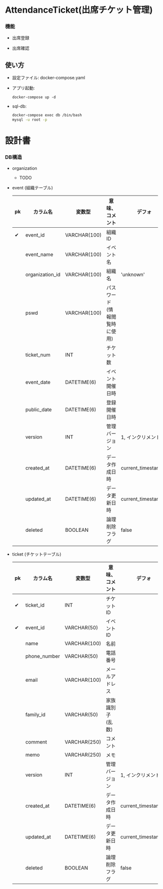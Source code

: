 # AttendanceTicket(出席チケット管理)

### 機能
- 出席登録

- 出席確認

## 使い方

- 設定ファイル: docker-compose.yaml

- アプリ起動: 
  ```
  docker-compose up -d
  ```

- sql-db:

  ``` bash
  docker-compose exec db /bin/bash
  mysql -u root -p
  ```

# 設計書

### DB構造

- organization 

  - TODO

- event (組織テーブル)

  |pk|カラム名|変数型|意味、コメント|デフォ|
  |--|--|--|--|--|
  |✔︎|event_id|VARCHAR(100)|組織ID||
  | |event_name|VARCHAR(100)|イベント名||
  | |organization_id|VARCHAR(100)|組織名|'unknown'|
  | |pswd|VARCHAR(100)|パスワード(情報閲覧時に使用)||
  | |ticket_num|INT|チケット数||
  | |event_date|DATETIME(6)|イベント開催日時||
  | |public_date|DATETIME(6)|登録開催日時||
  | |version|INT|管理バージョン|1, インクリメント|
  | |created_at|DATETIME(6)|データ作成日時|current_timestamp()|
  | |updated_at|DATETIME(6)|データ更新日時|current_timestamp()|
  | |deleted|BOOLEAN|論理削除フラグ|false|  

- ticket (チケットテーブル)

  |pk|カラム名|変数型|意味、コメント|デフォ|
  |--|--|--|--|--|
  |✔︎|ticket_id|INT|チケットID||
  |✔︎|event_id|VARCHAR(50)|イベントID||
  | |name|VARCHAR(100)|名前||
  | |phone_number|VARCHAR(50)|電話番号||
  | |email|VARCHAR(100)|メールアドレス||
  | |family_id|VARCHAR(50)|家族識別子(乱数)||
  | |comment|VARCHAR(250)|コメント||
  | |memo|VARCHAR(250)|メモ||
  | |version|INT|管理バージョン|1, インクリメント|
  | |created_at|DATETIME(6)|データ作成日時|current_timestamp()|
  | |updated_at|DATETIME(6)|データ更新日時|current_timestamp()|
  | |deleted|BOOLEAN|論理削除フラグ|false|  


  